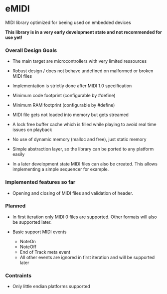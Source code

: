 # eMIDI
MIDI library optimized for beeing used on embedded devices

**This library is in a very early development state and not recommended for use yet!**

### Overall Design Goals ###
  * The main target are microcontrollers with very limited ressources

  * Robust design / does not behave undefined on malformed or broken MIDI files
  * Implementation is strictly done after MIDI 1.0 specification
  * Minimum code footprint (configurable by #define)
  * Minimum RAM footprint (configurable by #define)
  * MIDI file gets not loaded into memory but gets streamed
  * A lock free buffer cache which is filled while playing to avoid real time issues on playback
  * No use of dynamic memory (malloc and free), just static memory 
  * Simple abstraction layer, so the library can be ported to any platform easily

  * In a later development state MIDI files can also be created. This allows implementing a
    simple sequencer for example.

### Implemented features so far ###

  * Opening and closing of MIDI files and validation of header.

### Planned ###
  * In first iteration only MIDI 0 files are supported. Other formats will also be supported later.

  * Basic support MIDI events
    * NoteOn
    * NoteOff
    * End of Track meta event
    * All other events are ignored in first iteration and will be supported later

### Contraints ###
  * Only little endian platforms supported

